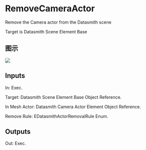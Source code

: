# RemoveCameraActor

Remove the Camera actor from the Datasmith scene

Target is Datasmith Scene Element Base

## 图示

![]($-20221218-18403188.png)

## Inputs

In: Exec.

Target: Datasmith Scene Element Base Object Reference.

In Mesh Actor: Datasmith Camera Actor Element Object Reference.

Remove Rule: EDatasmithActorRemovalRule Enum.  

## Outputs

Out: Exec.


